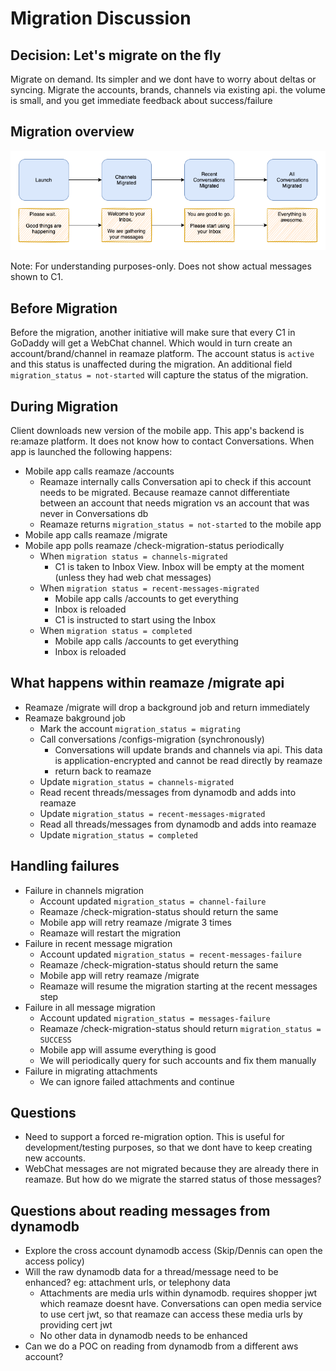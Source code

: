 #  Migration Discussion

## Decision: Let's migrate on the fly
Migrate on demand. Its simpler and we dont have to worry about deltas or syncing. Migrate the accounts, brands, channels via existing api. the volume is small, and you get immediate feedback about success/failure

## Migration overview
![Overview](migration.png)

Note: For understanding purposes-only. Does not show actual messages shown to C1.

## Before Migration
Before the migration, another initiative will make sure that every C1 in GoDaddy will get a WebChat channel. Which would in turn create an account/brand/channel in reamaze platform. The account status is `active` and this status is unaffected during the migration. An additional field `migration_status = not-started` will capture the status of the migration.

## During Migration
Client downloads new version of the mobile app. This app's backend is re:amaze platform. It does not know how to contact Conversations. When app is launched the following happens:
- Mobile app calls reamaze /accounts
   - Reamaze internally calls Conversation api to check if this account needs to be migrated. Because reamaze cannot differentiate between an account that needs migration vs an account that was never in Conversations db
   - Reamaze returns `migration_status = not-started` to the mobile app
- Mobile app calls reamaze /migrate
- Mobile app polls reamaze /check-migration-status periodically
  - When `migration status = channels-migrated`
    - C1 is taken to Inbox View. Inbox will be empty at the moment (unless they had web chat messages)
  - When `migration status = recent-messages-migrated`
    - Mobile app calls /accounts to get everything
    - Inbox is reloaded
    - C1 is instructed to start using the Inbox
  - When `migration status = completed`
    - Mobile app calls /accounts to get everything
    - Inbox is reloaded

## What happens within reamaze /migrate api
- Reamaze /migrate will drop a background job and return immediately
- Reamaze bakground job
  - Mark the account `migration_status = migrating`
  - Call conversations /configs-migration (synchronously)
    - Conversations will update brands and channels via api. This data is application-encrypted and cannot be read directly by reamaze
    - return back to reamaze
  - Update `migration_status = channels-migrated`
  - Read recent threads/messages from dynamodb and adds into reamaze
  - Update `migration_status = recent-messages-migrated`
  - Read all threads/messages from dynamodb and adds into reamaze
  - Update `migration_status = completed`

## Handling failures
- Failure in channels migration
  - Account updated `migration_status = channel-failure`
  - Reamaze /check-migration-status should return the same
  - Mobile app will retry reamaze /migrate 3 times
  - Reamaze will restart the migration
- Failure in recent message migration
  - Account updated `migration_status = recent-messages-failure`
  - Reamaze /check-migration-status should return the same
  - Mobile app will retry reamaze /migrate
  - Reamaze will resume the migration starting at the recent messages step
- Failure in all message migration
  - Account updated `migration_status = messages-failure`
  - Reamaze /check-migration-status should return `migration_status = SUCCESS`
  - Mobile app will assume everything is good
  - We will periodically query for such accounts and fix them manually
- Failure in migrating attachments
  - We can ignore failed attachments and continue


## Questions
- Need to support a forced re-migration option. This is useful for development/testing purposes, so that we dont have to keep creating new accounts.
- WebChat messages are not migrated because they are already there in reamaze. But how do we migrate the starred status of those messages?

## Questions about reading messages from dynamodb
- Explore the cross account dynamodb access (Skip/Dennis can open the access policy)
- Will the raw dynamodb data for a thread/message need to be enhanced? eg: attachment urls, or telephony data
  - Attachments are media urls within dynamodb. requires shopper jwt which reamaze doesnt have. Conversations can open media service to use cert jwt, so that reamaze can access these media urls by providing cert jwt
  - No other data in dynamodb needs to be enhanced
- Can we do a POC on reading from dynamodb from a different aws account?
